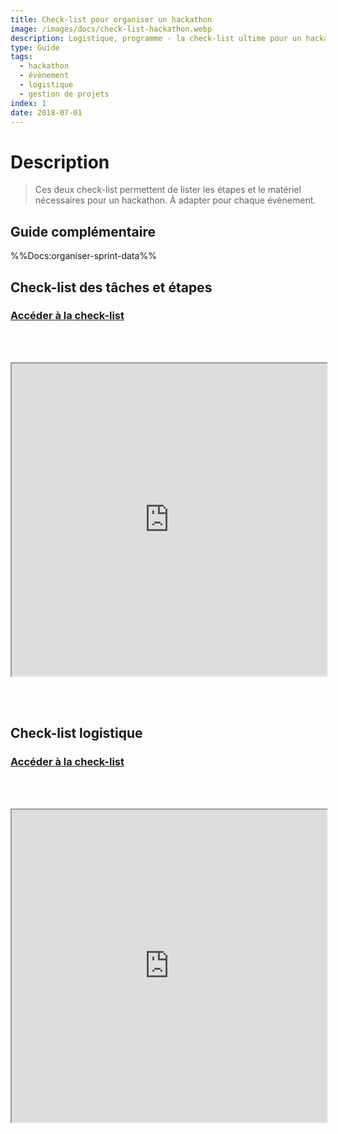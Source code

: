 ```yaml
---
title: Check-list pour organiser un hackathon
image: /images/docs/check-list-hackathon.webp
description: Logistique, programme - la check-list ultime pour un hackathon réussi
type: Guide
tags:
  - hackathon
  - évènement
  - logistique
  - gestion de projets
index: 1
date: 2018-07-01
--- 
```


# Description

> Ces deux check-list permettent de lister les étapes et le matériel nécessaires pour un hackathon. À adapter pour chaque évènement.

## Guide complémentaire

%%Docs:organiser-sprint-data%%

## Check-list des tâches et étapes

### [Accéder à la check-list](https://docs.google.com/spreadsheets/u/1/d/1FR8nTa9c78_P_x_rUG4RW-bV2GaoRZxtzKhNcXlu0kc/preview#gid=0)

<br></br>

<div class="responsiveIframe">
  <iframe
    width="100%"
    height="500"
    src="https://docs.google.com/spreadsheets/u/1/d/1FR8nTa9c78_P_x_rUG4RW-bV2GaoRZxtzKhNcXlu0kc/preview#gid=0">
  </iframe>
</div>

<br></br>

## Check-list logistique

### [Accéder à la check-list](https://docs.google.com/spreadsheets/u/1/d/1qv48mIpMxXZy6ykNvIqMsoLYgIqlXQWVTI1EQlMfT0s/preview#gid=0)

<br></br>

<div class="responsiveIframe">
  <iframe
    width="100%"
    height="500"
    src="https://docs.google.com/spreadsheets/u/1/d/1qv48mIpMxXZy6ykNvIqMsoLYgIqlXQWVTI1EQlMfT0s/preview#gid=0">
  </iframe>
</div>

